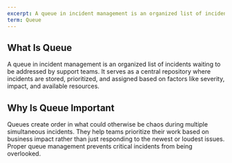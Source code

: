 ```yaml
---
excerpt: A queue in incident management is an organized list of incidents waiting to be addressed by support teams.
term: Queue
---
```

## What Is Queue

A queue in incident management is an organized list of incidents waiting to be addressed by support teams. It serves as a central repository where incidents are stored, prioritized, and assigned based on factors like severity, impact, and available resources.

## Why Is Queue Important

Queues create order in what could otherwise be chaos during multiple simultaneous incidents. They help teams prioritize their work based on business impact rather than just responding to the newest or loudest issues. Proper queue management prevents critical incidents from being overlooked.